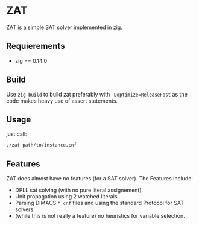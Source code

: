 # ZAT

ZAT is a simple SAT solver implemented in zig.

## Requierements

* zig == 0.14.0

## Build

Use `zig build` to build zat preferably with `-Doptimize=ReleaseFast` as the code makes heavy use of assert statements.

## Usage

just call:

```bash
./zat path/to/instance.cnf
```

## Features

ZAT does almost have no features (for a SAT solver).
The Features include:
* DPLL sat solving (with no pure literal assignement).
* Unit propagation using 2 watched literals.
* Parsing DIMACS `*.cnf` files and using the standard Protocol for SAT solvers.
* (while this is not really a feature) no heuristics for variable selection.
